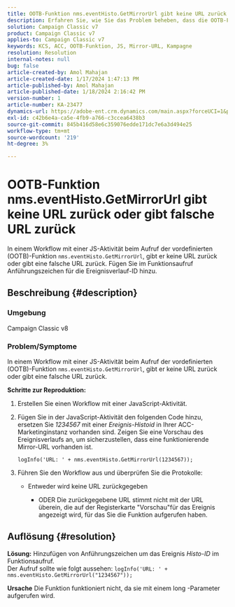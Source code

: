 ```yaml
---
title: OOTB-Funktion nms.eventHisto.GetMirrorUrl gibt keine URL zurück oder gibt falsche URL zurück
description: Erfahren Sie, wie Sie das Problem beheben, dass die OOTB-Funktion nms.eventHisto.GetMirrorUrl in Adobe Campaign Classic keine URL zurückgibt.
solution: Campaign Classic v7
product: Campaign Classic v7
applies-to: Campaign Classic v7
keywords: KCS, ACC, OOTB-Funktion, JS, Mirror-URL, Kampagne
resolution: Resolution
internal-notes: null
bug: false
article-created-by: Amol Mahajan
article-created-date: 1/17/2024 1:47:13 PM
article-published-by: Amol Mahajan
article-published-date: 1/18/2024 2:16:42 PM
version-number: 1
article-number: KA-23477
dynamics-url: https://adobe-ent.crm.dynamics.com/main.aspx?forceUCI=1&pagetype=entityrecord&etn=knowledgearticle&id=abb008e9-3eb5-ee11-a569-6045bd006295
exl-id: c42b6e4a-ca5e-4fb9-a766-c3ccea6438b3
source-git-commit: 845b416d58e6c359076edde171dc7e6a3d494e25
workflow-type: tm+mt
source-wordcount: '219'
ht-degree: 3%

---
```


# OOTB-Funktion nms.eventHisto.GetMirrorUrl gibt keine URL zurück oder gibt falsche URL zurück


In einem Workflow mit einer JS-Aktivität beim Aufruf der vordefinierten (OOTB)-Funktion `nms.eventHisto.GetMirrorUrl`, gibt er keine URL zurück oder gibt eine falsche URL zurück. Fügen Sie im Funktionsaufruf Anführungszeichen für die Ereignisverlauf-ID hinzu.

## Beschreibung {#description}


### <b>Umgebung</b>

Campaign Classic v8



### <b>Problem/Symptome</b>

In einem Workflow mit einer JS-Aktivität beim Aufruf der vordefinierten (OOTB)-Funktion `nms.eventHisto.GetMirrorUrl`, gibt er keine URL zurück oder gibt eine falsche URL zurück.

<b>Schritte zur Reproduktion:</b>

1. Erstellen Sie einen Workflow mit einer JavaScript-Aktivität.


2. Fügen Sie in der JavaScript-Aktivität den folgenden Code hinzu, ersetzen Sie *1234567* mit einer *Ereignis-Histoid* in Ihrer ACC-Marketinginstanz vorhanden sind. Zeigen Sie eine Vorschau des Ereignisverlaufs an, um sicherzustellen, dass eine funktionierende Mirror-URL vorhanden ist.



   `logInfo('URL: ' + nms.eventHisto.GetMirrorUrl(1234567));`


3. Führen Sie den Workflow aus und überprüfen Sie die Protokolle:

   - Entweder wird keine URL zurückgegeben




      - ODER Die zurückgegebene URL stimmt nicht mit der URL überein, die auf der Registerkarte &quot;Vorschau&quot;für das Ereignis angezeigt wird, für das Sie die Funktion aufgerufen haben.



## Auflösung {#resolution}

<b>Lösung:</b>
Hinzufügen von Anführungszeichen um das Ereignis *Histo-ID* im Funktionsaufruf.
<br>Der Aufruf sollte wie folgt aussehen:
`logInfo('URL: ' + nms.eventHisto.GetMirrorUrl("1234567"));`

<b>Ursache</b>
Die Funktion funktioniert nicht, da sie mit einem long -Parameter aufgerufen wird.
